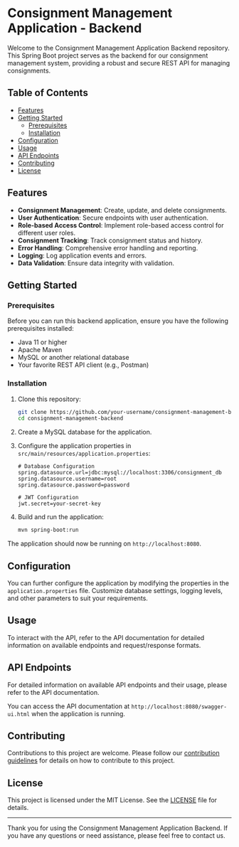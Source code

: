 # Consignment Management Application - Backend

Welcome to the Consignment Management Application Backend repository. This Spring Boot project serves as the backend for our consignment management system, providing a robust and secure REST API for managing consignments.

## Table of Contents

- [Features](#features)
- [Getting Started](#getting-started)
  - [Prerequisites](#prerequisites)
  - [Installation](#installation)
- [Configuration](#configuration)
- [Usage](#usage)
- [API Endpoints](#api-endpoints)
- [Contributing](#contributing)
- [License](#license)

## Features

- **Consignment Management**: Create, update, and delete consignments.
- **User Authentication**: Secure endpoints with user authentication.
- **Role-based Access Control**: Implement role-based access control for different user roles.
- **Consignment Tracking**: Track consignment status and history.
- **Error Handling**: Comprehensive error handling and reporting.
- **Logging**: Log application events and errors.
- **Data Validation**: Ensure data integrity with validation.

## Getting Started

### Prerequisites

Before you can run this backend application, ensure you have the following prerequisites installed:

- Java 11 or higher
- Apache Maven
- MySQL or another relational database
- Your favorite REST API client (e.g., Postman)

### Installation

1. Clone this repository:

   ```bash
   git clone https://github.com/your-username/consignment-management-backend.git
   cd consignment-management-backend
   ```

2. Create a MySQL database for the application.

3. Configure the application properties in `src/main/resources/application.properties`:

   ```properties
   # Database Configuration
   spring.datasource.url=jdbc:mysql://localhost:3306/consignment_db
   spring.datasource.username=root
   spring.datasource.password=password

   # JWT Configuration
   jwt.secret=your-secret-key
   ```

4. Build and run the application:

   ```bash
   mvn spring-boot:run
   ```

The application should now be running on `http://localhost:8080`.

## Configuration

You can further configure the application by modifying the properties in the `application.properties` file. Customize database settings, logging levels, and other parameters to suit your requirements.

## Usage

To interact with the API, refer to the API documentation for detailed information on available endpoints and request/response formats.

## API Endpoints

For detailed information on available API endpoints and their usage, please refer to the API documentation.

You can access the API documentation at `http://localhost:8080/swagger-ui.html` when the application is running.

## Contributing

Contributions to this project are welcome. Please follow our [contribution guidelines](CONTRIBUTING.md) for details on how to contribute to this project.

## License

This project is licensed under the MIT License. See the [LICENSE](LICENSE) file for details.

---

Thank you for using the Consignment Management Application Backend. If you have any questions or need assistance, please feel free to contact us.
